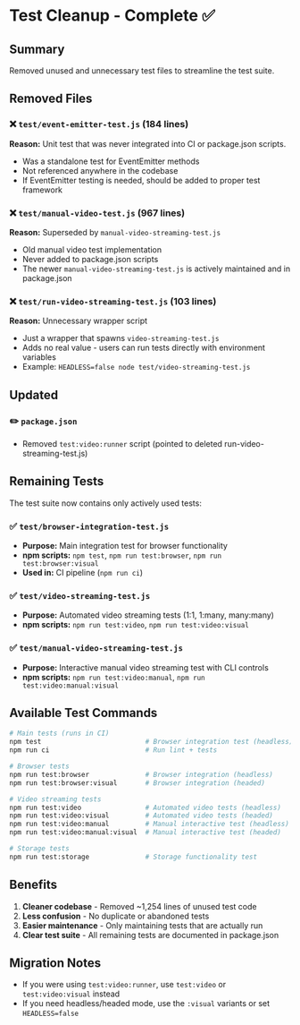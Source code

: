 # Test Cleanup - Complete ✅

## Summary

Removed unused and unnecessary test files to streamline the test suite.

## Removed Files

### ❌ `test/event-emitter-test.js` (184 lines)
**Reason:** Unit test that was never integrated into CI or package.json scripts.
- Was a standalone test for EventEmitter methods
- Not referenced anywhere in the codebase
- If EventEmitter testing is needed, should be added to proper test framework

### ❌ `test/manual-video-test.js` (967 lines)
**Reason:** Superseded by `manual-video-streaming-test.js`
- Old manual video test implementation
- Never added to package.json scripts
- The newer `manual-video-streaming-test.js` is actively maintained and in package.json

### ❌ `test/run-video-streaming-test.js` (103 lines)
**Reason:** Unnecessary wrapper script
- Just a wrapper that spawns `video-streaming-test.js`
- Adds no real value - users can run tests directly with environment variables
- Example: `HEADLESS=false node test/video-streaming-test.js`

## Updated

### ✏️ `package.json`
- Removed `test:video:runner` script (pointed to deleted run-video-streaming-test.js)

## Remaining Tests

The test suite now contains only actively used tests:

### ✅ `test/browser-integration-test.js`
- **Purpose:** Main integration test for browser functionality
- **npm scripts:** `npm test`, `npm run test:browser`, `npm run test:browser:visual`
- **Used in:** CI pipeline (`npm run ci`)

### ✅ `test/video-streaming-test.js`
- **Purpose:** Automated video streaming tests (1:1, 1:many, many:many)
- **npm scripts:** `npm run test:video`, `npm run test:video:visual`

### ✅ `test/manual-video-streaming-test.js`
- **Purpose:** Interactive manual video streaming test with CLI controls
- **npm scripts:** `npm run test:video:manual`, `npm run test:video:manual:visual`

## Available Test Commands

```bash
# Main tests (runs in CI)
npm test                          # Browser integration test (headless)
npm run ci                        # Run lint + tests

# Browser tests
npm run test:browser              # Browser integration (headless)
npm run test:browser:visual       # Browser integration (headed)

# Video streaming tests
npm run test:video                # Automated video tests (headless)
npm run test:video:visual         # Automated video tests (headed)
npm run test:video:manual         # Manual interactive test (headless)
npm run test:video:manual:visual  # Manual interactive test (headed)

# Storage tests
npm run test:storage              # Storage functionality test
```

## Benefits

1. **Cleaner codebase** - Removed ~1,254 lines of unused test code
2. **Less confusion** - No duplicate or abandoned tests
3. **Easier maintenance** - Only maintaining tests that are actually run
4. **Clear test suite** - All remaining tests are documented in package.json

## Migration Notes

- If you were using `test:video:runner`, use `test:video` or `test:video:visual` instead
- If you need headless/headed mode, use the `:visual` variants or set `HEADLESS=false`
